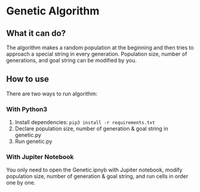 # Genetic Algorithm
## What it can do?
The algorithm makes a random population at the beginning and then tries to approach a special string in every generation.
Population size, number of generations, and goal string can be modified by you.
## How to use 
There are two ways to run algorithm: 
### With Python3
1. Install dependencies: 
```pip3 install -r requirements.txt```
2. Declare population size, number of generation & goal string in genetic.py
2. Run genetic.py
### With Jupiter Notebook
You only need to open the Genetic.ipnyb with Jupiter notebook, modify population size, number of generation & goal string, and run cells in order one by one.

